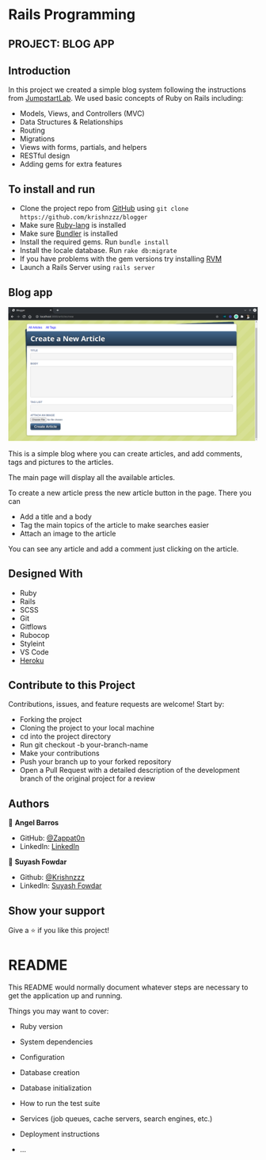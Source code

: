 # Rails Programming

## PROJECT: BLOG APP

## Introduction

In this project we created a simple blog system following the instructions from [JumpstartLab](http://tutorials.jumpstartlab.com/projects/blogger.html).
We used basic concepts of Ruby on Rails including:

- Models, Views, and Controllers (MVC)
- Data Structures & Relationships
- Routing
- Migrations
- Views with forms, partials, and helpers
- RESTful design
- Adding gems for extra features

## To install and run

- Clone the project repo from [GitHub](https://github.com/krishnzzz/blogger) using `git clone https://github.com/krishnzzz/blogger`
- Make sure [Ruby-lang](https://www.ruby-lang.org/en/) is installed
- Make sure [Bundler](https://bundler.io/) is installed
- Install the required gems. Run `bundle install`
- Install the locale database. Run `rake db:migrate`
- If you have problems with the gem versions try installing [RVM](https://rvm.io/)
- Launch a Rails Server using `rails server`

## Blog app

![screenshot](./app/assets/images/screenshot.png)

This is a simple blog where you can create articles, and add comments, tags and pictures to the articles.

The main page will display all the available articles.

To create a new article press the new article button in the page. There you can
- Add a title and a body
- Tag the main topics of the article to make searches easier
- Attach an image to the article

You can see any article and add a comment just clicking on the article.


## Designed With
- Ruby
- Rails
- SCSS
- Git
- Gitflows
- Rubocop
- Styleint
- VS Code
- [Heroku]()

## Contribute to this Project

Contributions, issues, and feature requests are welcome! Start by:

  - Forking the project
  - Cloning the project to your local machine
  - cd into the project directory
  - Run git checkout -b your-branch-name
  - Make your contributions
  - Push your branch up to your forked repository
  - Open a Pull Request with a detailed description of the development branch of the original project for a review

## Authors

👤 **Angel Barros**

- GitHub: [@Zappat0n](https://github.com/Zappat0n)
- LinkedIn: [LinkedIn](https://www.linkedin.com/in/angel-barros/)

👤 **Suyash Fowdar**
- Github: [@Krishnzzz](https://github.com/krishnzzz)
- LinkedIn: [Suyash Fowdar](https://www.linkedin.com/in/suyash-fowdar-22b89514a/)

## Show your support

Give a ⭐️ if you like this project!

# README

This README would normally document whatever steps are necessary to get the
application up and running.

Things you may want to cover:

* Ruby version

* System dependencies

* Configuration

* Database creation

* Database initialization

* How to run the test suite

* Services (job queues, cache servers, search engines, etc.)

* Deployment instructions

* ...
